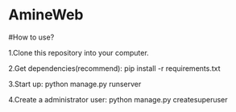 # AmineWeb


#How to use?

1.Clone this repository into your computer.

2.Get dependencies(recommend):
pip install -r requirements.txt

3.Start up:
python manage.py runserver

4.Create a administrator user:
python manage.py createsuperuser

